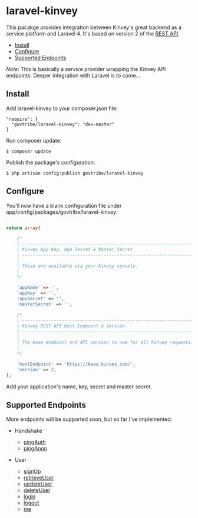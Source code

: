 # laravel-kinvey

This pacakge provides integration between Kinvey's great backend as a service platform and Laravel 4. It's based on version 2 of the [REST API](http://devcenter.kinvey.com/rest/guides/getting-started).

- [Install](#installation)
- [Configure](#configure)
- [Supported Endpoints](#supported-endpoints)

*Note*: This is basically a service provider wrapping the Kinvey API endpoints. Deeper integration with Laravel is to come...

## Install

Add laravel-kinvey to your composer.json file:
```
"require": {
  "govtribe/laravel-kinvey": "dev-master"
}
```

Run composer update:
```
$ composer update
```

Publish the package's configuration:
```
$ php artisan config:publish govtribe/laravel-kinvey
```

## Configure
You'll now have a blank configuration file under app/config/packages/govtribe/laravel-kinvey:
```php

return array(

	/*
	| -----------------------------------------------------------------------------
	| Kinvey App Key, App Secret & Master Secret
	| -----------------------------------------------------------------------------
	|
	| These are available via your Kinvey console.
	|
	*/

	'appName' => '',
	'appKey' => '',
	'appSecret' => '',
	'masterSecret' => '',

	/*
	| -----------------------------------------------------------------------------
	| Kinvey REST API Host Endpoint & Version
	| -----------------------------------------------------------------------------
	|
	| The base endpoint and API version to use for all Kinvey requests.
	|
	*/

	'hostEndpoint' => 'https://baas.kinvey.com/',
	'version' => 2,
);
```
Add your application's name, key, secret and master secret.

## Supported Endpoints

More endpoints will be supported soon, but so far I've implemented:

 - Handshake
   - [pingAuth](http://devcenter.kinvey.com/rest/guides/getting-started#handshake)
   - [pingAnon](http://devcenter.kinvey.com/rest/guides/getting-started#handshake)
   
- User
  - [signUp]('http://devcenter.kinvey.com/rest/guides/users#signup')
  - [retrieveUser](http://devcenter.kinvey.com/rest/guides/users#retrieve)
  - [updateUser](http://devcenter.kinvey.com/rest/guides/users#update)
  - [deleteUser](http://devcenter.kinvey.com/rest/guides/users#delete)
  - [login](http://devcenter.kinvey.com/rest/guides/users#login)
  - [logout](http://devcenter.kinvey.com/rest/guides/users#logout)
  - [me](http://devcenter.kinvey.com/rest/guides/users#login)
